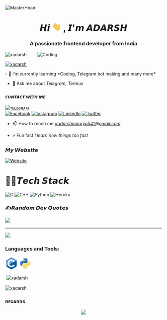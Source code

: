 ![MasterHead](https://3.bp.blogspot.com/-dB6ndKqIAuI/XdWeOASO5AI/AAAAAAAANZA/MSbT9mh6bukxkI-tqnu_GARIZZV5WNVhQCLcBGAsYHQ/s1600/image1.gif)

<h1 align="center">𝙃𝙞 <img src="https://github.com/xadarsh/xadarsh/blob/main/Hi.gif" width="29px"> , 𝙄'𝙢 𝘼𝘿𝘼𝙍𝙎𝙃</h1>
<h3 align="center">A passionate frontend developer from India</h3>
<img align="right" alt="Coding" width="400" src="https://camo.githubusercontent.com/cae12fddd9d6982901d82580bdf321d81fb299141098ca1c2d4891870827bf17/68747470733a2f2f6d69726f2e6d656469756d2e636f6d2f6d61782f313336302f302a37513379765349765f7430696f4a2d5a2e676966">


<p align="left"> <img src="https://komarev.com/ghpvc/?username=xadarsh&label=Profile%20views&color=0e75b6&style=flat" alt="xadarsh" /> </p>

<p align="left"> <a href="https://github.com/ryo-ma/github-profile-trophy"><img src="https://github-profile-trophy.vercel.app/?username=xadarsh" alt="xadarsh" /></a> </p>
- 🌱 I’m currently learning *Coding, Telegram bot making and many more*

- 💬 Ask me about *Telegram, Termux*
### *ᴄᴏɴᴛᴀᴄᴛ ᴡɪᴛʜ ᴍᴇ*
[![ᴛᴇʟᴇɢʀᴀᴍ](https://img.shields.io/badge/telegram-1b77FF.svg?style=for-the-badge&logo=telegram)](https://t.me/xadarsh)
<br>
[![Facebook](https://img.shields.io/badge/Facebook-%231877F2.svg?logo=Facebook&logoColor=white)](https://www.facebook.com/3rabaap)
[![Instagram](https://img.shields.io/badge/Instagram-%23E4405F.svg?logo=Instagram&logoColor=white)](https://www.instagram.com/x.adarsh_x/)
[![LinkedIn](https://img.shields.io/badge/LinkedIn-%230077B5.svg?logo=linkedin&logoColor=white)](https://www.linkedin.com/mwlite/in/adarsh-maurya-600b2023b) 
[![Twitter](https://img.shields.io/badge/Twitter-%231DA1F2.svg?logo=Twitter&logoColor=white)](https://twitter.com/@xadarsh_x) 

- 📫 How to reach me *aadarshmaurya541@gmail.com*

- ⚡ Fun fact *I learn new things too fast*

### *𝙈𝙮 𝙒𝙚𝙗𝙨𝙞𝙩𝙚*
 [![Website](https://img.shields.io/website?label=Adarshxd.tk&style=for-the-badge&url=https%3A%2F%2FAdarshxd.tk)](https://adarshxd.tk)

# 🧑‍💻𝙏𝙚𝙘𝙝 𝙎𝙩𝙖𝙘𝙠
![C](https://img.shields.io/badge/c-%2300599C.svg?style=for-the-badge&logo=c&logoColor=white) ![C++](https://img.shields.io/badge/c++-%2300599C.svg?style=for-the-badge&logo=c%2B%2B&logoColor=white) ![Python](https://img.shields.io/badge/python-3670A0?style=for-the-badge&logo=python&logoColor=ffdd54) ![Heroku](https://img.shields.io/badge/heroku-%23430098.svg?style=for-the-badge&logo=heroku&logoColor=white)

### ✍️𝙍𝙖𝙣𝙙𝙤𝙢 𝘿𝙚𝙫 𝙌𝙪𝙤𝙩𝙚𝙨
![](https://quotes-github-readme.vercel.app/api?type=horizontal&theme=tokyonight)

---
[![](https://visitcount.itsvg.in/api?id=xadarsh&icon=6&color=0)](https://visitcount.itsvg.in)


<h3 align="left">Languages and Tools:</h3>
<p align="left"> <a href="https://www.cprogramming.com/" target="_blank" rel="noreferrer"> <img src="https://raw.githubusercontent.com/devicons/devicon/master/icons/c/c-original.svg" alt="c" width="40" height="40"/> </a> <a href="https://www.python.org" target="_blank" rel="noreferrer"> <img src="https://raw.githubusercontent.com/devicons/devicon/master/icons/python/python-original.svg" alt="python" width="40" height="40"/> </a> </p>

<p>&nbsp;<img align="center" src="https://github-readme-stats.vercel.app/api?username=xadarsh&show_icons=true&locale=en" alt="xadarsh" /></p>

<p><img align="center" src="https://github-readme-streak-stats.herokuapp.com/?user=xadarsh&" alt="xadarsh" /></p>

### ʀᴇɢᴀʀᴅs
<p align="center">
  <a href="https://github.com/xadarsh" target="_blank">
    <!-- <img src="https://github.com/PratheekXD/PratheekXD/blob/main/Assets/Hello%20world.gif" width="450"> -->
    <!-- <img src="https://svg-banners.vercel.app/api?type=glitch&text1=𝑻𝒉𝒂𝒏𝒌𝒚𝒐𝒖 𝑭𝒐𝒓 𝑽𝒊𝒔𝒊𝒕𝒊𝒏𝒈 𝑴𝒚 𝑷𝒓𝒐𝒇𝒊𝒍𝒆 ❣️🥀&width=2000&height=100" width="450"> -->
    <img src="https://svg-banners.vercel.app/api?type=typeWriter&text1=𝑻𝒉𝒂𝒏𝒌𝒚𝒐𝒖 𝑭𝒐𝒓 𝑽𝒊𝒔𝒊𝒕𝒊𝒏𝒈 𝑴𝒚 𝑷𝒓𝒐𝒇𝒊𝒍𝒆 ❣️🥀&width=700&height=100" width="700">
  </a>
</p>

